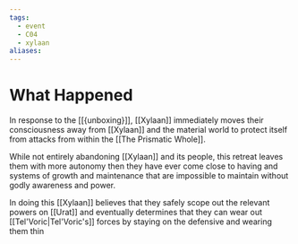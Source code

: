 ```yaml
---
tags:
  - event
  - C04
  - xylaan
aliases:
---
```


 # What Happened 
In response to the [[{unboxing}]], [[Xylaan]] immediately moves their consciousness away from [[Xylaan]] and the material world to protect itself from attacks from within the [[The Prismatic Whole]]. 

While not entirely abandoning [[Xylaan]] and its people, this retreat leaves them with more autonomy then they have ever come close to having and systems of growth and maintenance that are impossible to maintain without godly awareness and power. 

In doing this [[Xylaan]] believes that they safely scope out the relevant powers on [[Urat]] and eventually determines that they can wear out [[Tel'Voric|Tel'Voric's]] forces by staying on the defensive and wearing them thin


 
 
 
